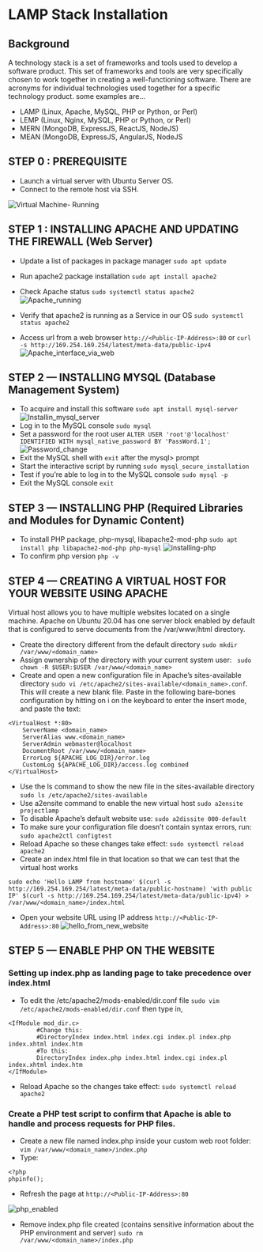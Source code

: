 # LAMP Stack Installation

## Background
A technology stack is a set of frameworks and tools used to develop a software product. 
This set of frameworks and tools are very specifically chosen to work together in creating a well-functioning software. There are acronyms for individual technologies used together for a specific technology product. some examples are…
- LAMP (Linux, Apache, MySQL, PHP or Python, or Perl)
- LEMP (Linux, Nginx, MySQL, PHP or Python, or Perl)
- MERN (MongoDB, ExpressJS, ReactJS, NodeJS)
- MEAN (MongoDB, ExpressJS, AngularJS, NodeJS

## STEP 0 : PREREQUISITE
- Launch a virtual server with Ubuntu Server OS.
- Connect to the remote host via SSH.

![Virtual Machine- Running](https://github.com/ifydevops23/LAMP-stack/assets/126971054/81a52e3e-ac7d-42cf-a7c2-5d9fd13ab282)

## STEP 1 : INSTALLING APACHE AND UPDATING THE FIREWALL (Web Server)
- Update a list of packages in package manager
`sudo apt update` 
- Run apache2 package installation
`sudo apt install apache2`
- Check Apache status
`sudo systemctl status apache2`
![Apache_running](https://github.com/ifydevops23/LAMP-stack/assets/126971054/3af10f6a-7831-487c-bcdc-c5bd8f05b394)

- Verify that apache2 is running as a Service in our OS
`sudo systemctl status apache2`
- Access url from a web browser 
`http://<Public-IP-Address>:80` or `curl -s http://169.254.169.254/latest/meta-data/public-ipv4`
![Apache_interface_via_web](https://github.com/ifydevops23/LAMP-stack/assets/126971054/f0feeca1-0770-41db-9c1f-6a77d7b8a732)

## STEP 2 — INSTALLING MYSQL (Database Management System)
- To acquire and install this software
`sudo apt install mysql-server`
![Installin_mysql_server](https://github.com/ifydevops23/LAMP-stack/assets/126971054/ee927f23-e01c-4453-b4a7-d96a470a98d2)
- Log in to the MySQL console
`sudo mysql`
- Set a password for the root user
`ALTER USER 'root'@'localhost' IDENTIFIED WITH mysql_native_password BY 'PassWord.1'; `
![Password_change](https://github.com/ifydevops23/LAMP-stack/assets/126971054/7721bbaa-64fc-4e1c-8aa2-a5894e0f78a1)
- Exit the MySQL shell with
`exit` after the mysql> prompt
- Start the interactive script by running
`sudo mysql_secure_installation`
- Test if you’re able to log in to the MySQL console
`sudo mysql -p`
- Exit the MySQL console
`exit`

## STEP 3 — INSTALLING PHP (Required Libraries and Modules for Dynamic Content)
- To install PHP package, php-mysql, libapache2-mod-php
`sudo apt install php libapache2-mod-php php-mysql`
![installing-php](https://github.com/ifydevops23/LAMP-stack/assets/126971054/7f1fb09a-ee78-4e84-839b-a1b7ddbe671e)
- To confirm php version
`php -v`

## STEP 4 — CREATING A VIRTUAL HOST FOR YOUR WEBSITE USING APACHE
Virtual host allows you to have multiple websites located on a single machine.
Apache on Ubuntu 20.04 has one server block enabled by default that is configured to serve documents from the /var/www/html directory. 
- Create the directory different from the default directory
`sudo mkdir /var/www/<domain_name>`
- Assign ownership of the directory with your current system user:
` sudo chown -R $USER:$USER /var/www/<domain_name>`
- Create and open a new configuration file in Apache’s sites-available directory
`sudo vi /etc/apache2/sites-available/<domain_name>.conf`.
This will create a new blank file. Paste in the following bare-bones configuration by hitting on i on the keyboard to enter the insert mode, and paste the text:
```
<VirtualHost *:80>
    ServerName <domain_name>
    ServerAlias www.<domain_name> 
    ServerAdmin webmaster@localhost
    DocumentRoot /var/www/<domain_name>
    ErrorLog ${APACHE_LOG_DIR}/error.log
    CustomLog ${APACHE_LOG_DIR}/access.log combined
</VirtualHost>
```
- Use the ls command to show the new file in the sites-available directory
`sudo ls /etc/apache2/sites-available`
- Use a2ensite command to enable the new virtual host
`sudo a2ensite projectlamp`
- To disable Apache’s default website use:
`sudo a2dissite 000-default`
- To make sure your configuration file doesn’t contain syntax errors, run:
`sudo apache2ctl configtest`
- Reload Apache so these changes take effect:
`sudo systemctl reload apache2`
-  Create an index.html file in that location so that we can test that the virtual host works 
```
sudo echo 'Hello LAMP from hostname' $(curl -s http://169.254.169.254/latest/meta-data/public-hostname) 'with public IP' $(curl -s http://169.254.169.254/latest/meta-data/public-ipv4) > /var/www/<domain_name>/index.html
```
- Open your website URL using IP address
`http://<Public-IP-Address>:80`
![hello_from_new_website](https://github.com/ifydevops23/LAMP-stack/assets/126971054/d5fadd55-8214-4a6c-b8cd-246499362763)

## STEP 5 — ENABLE PHP ON THE WEBSITE
### Setting up index.php as landing page to take precedence over index.html
- To edit the /etc/apache2/mods-enabled/dir.conf file
`sudo vim /etc/apache2/mods-enabled/dir.conf` then type in,
```
<IfModule mod_dir.c>
        #Change this:
        #DirectoryIndex index.html index.cgi index.pl index.php index.xhtml index.htm
        #To this:
        DirectoryIndex index.php index.html index.cgi index.pl index.xhtml index.htm
</IfModule>
```
- Reload Apache so the changes take effect:
`sudo systemctl reload apache2`
### Create a PHP test script to confirm that Apache is able to handle and process requests for PHP files.
- Create a new file named index.php inside your custom web root folder:
`vim /var/www/<domain_name>/index.php`
- Type:
```
<?php
phpinfo();
```
- Refresh the page at `http://<Public-IP-Address>:80`

![php_enabled](https://github.com/ifydevops23/LAMP-stack/assets/126971054/7a67034a-75ce-4947-ac83-0665dae51e91)

- Remove index.php file created (contains sensitive information about the PHP environment and server)
`sudo rm /var/www/<domain_name>/index.php`
